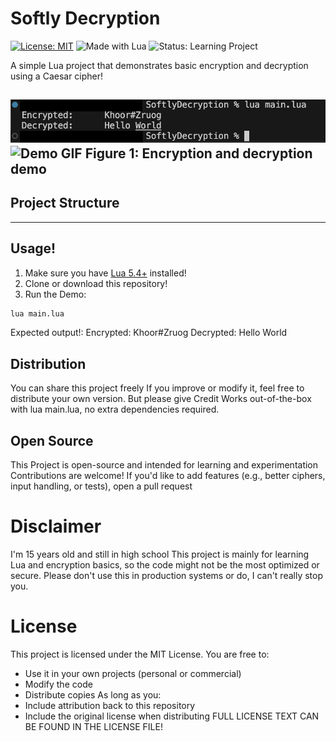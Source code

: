 # Softly Decryption

[![License: MIT](https://img.shields.io/badge/License-MIT-yellow.svg)](LICENSE) 
![Made with Lua](https://img.shields.io/badge/Made%20with-Lua-blue.svg)
![Status: Learning Project](https://img.shields.io/badge/Status-Learning%20Project-lightgrey.svg)

A simple Lua project that demonstrates basic encryption and decryption using a Caesar cipher!

![Demo Screenshot](assets/ScreenShot1.png)
![Demo GIF](assets/Example.gif)
**Figure 1:** Encryption and decryption demo
---

## Project Structure
---
## Usage!

1. Make sure you have [Lua 5.4+](https://www.lua.org/) installed!
2. Clone or download this repository!
3. Run the Demo:
```bash
lua main.lua
```

Expected output!:
Encrypted: Khoor#Zruog
Decrypted: Hello World

## Distribution
You can share this project freely
If you improve or modify it, feel free to distribute your own version. But please give Credit
Works out-of-the-box with lua main.lua, no extra dependencies required.

## Open Source
This Project is open-source and intended for learning and experimentation
Contributions are welcome! If you'd like to add features (e.g., better ciphers, input handling, or tests), open a pull request

# Disclaimer
I'm 15 years old and still in high school
This project is mainly for learning Lua and encryption basics, so the code might not be the most optimized or secure. Please don't use this in production systems or do, I can't really stop you.

# License
This project is licensed under the MIT License.
You are free to:
- Use it in your own projects (personal or commercial)
- Modify the code
- Distribute copies
As long as you:
- Include attribution back to this repository
- Include the original license when distributing
FULL LICENSE TEXT CAN BE FOUND IN THE LICENSE FILE!
